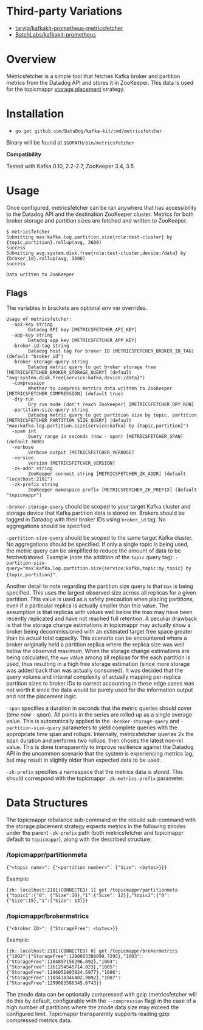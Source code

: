 # Third-party Variations

- [tarvip/kafkakit-prometheus-metricsfetcher](https://github.com/tarvip/kafkakit-prometheus-metricsfetcher)
- [BatchLabs/kafkakit-prometheus](https://github.com/BatchLabs/kafkakit-prometheus)

# Overview

Metricsfetcher is a simple tool that fetches Kafka broker and partition metrics from the Datadog API and stores it in ZooKeeper. This data is used for the topicmappr [storage placement](https://github.com/DataDog/kafka-kit/tree/master/cmd/topicmappr#placement-strategy) strategy.

# Installation
- `go get github.com/DataDog/kafka-kit/cmd/metricsfetcher`

Binary will be found at `$GOPATH/bin/metricsfetcher`

**Compatibility**

Tested with Kafka 0.10, 2.2-2.7, ZooKeeper 3.4, 3.5

# Usage

Once configured, metricsfetcher can be ran anywhere that has accessibility to the Datadog API and the destination ZooKeeper cluster. Metrics for both broker storage and partition sizes are fetched and written to ZooKeeper.

```
$ metricsfetcher
Submitting max:kafka.log.partition.size{role:test-cluster} by {topic,partition}.rollup(avg, 3600)
success
Submitting avg:system.disk.free{role:test-cluster,device:/data} by {broker_id}.rollup(avg, 3600)
success

Data written to ZooKeeper
```

## Flags

The variables in brackets are optional env var overrides.

```
Usage of metricsfetcher:
  -api-key string
    	Datadog API key [METRICSFETCHER_API_KEY]
  -app-key string
    	Datadog app key [METRICSFETCHER_APP_KEY]
  -broker-id-tag string
    	Datadog host tag for broker ID [METRICSFETCHER_BROKER_ID_TAG] (default "broker_id")
  -broker-storage-query string
    	Datadog metric query to get broker storage free [METRICSFETCHER_BROKER_STORAGE_QUERY] (default "avg:system.disk.free{service:kafka,device:/data}")
  -compression
    	Whether to compress metrics data written to ZooKeeper [METRICSFETCHER_COMPRESSION] (default true)
  -dry-run
    	Dry run mode (don't reach Zookeeper) [METRICSFETCHER_DRY_RUN]
  -partition-size-query string
    	Datadog metric query to get partition size by topic, partition [METRICSFETCHER_PARTITION_SIZE_QUERY] (default "max:kafka.log.partition.size{service:kafka} by {topic,partition}")
  -span int
    	Query range in seconds (now - span) [METRICSFETCHER_SPAN] (default 3600)
  -verbose
    	Verbose output [METRICSFETCHER_VERBOSE]
  -version
    	version [METRICSFETCHER_VERSION]
  -zk-addr string
    	ZooKeeper connect string [METRICSFETCHER_ZK_ADDR] (default "localhost:2181")
  -zk-prefix string
    	ZooKeeper namespace prefix [METRICSFETCHER_ZK_PREFIX] (default "topicmappr")
```

`-broker-storage-query` should be scoped to your target Kafka cluster and storage device that Kafka partition data is stored on. Brokers should be tagged in Datadog with their broker IDs using  `broker_id` tag. No aggregations should be specified.

`-partition-size-query` should be scoped to the same target Kafka cluster. No aggregations should be specified. If only a single topic is being used, the metric query can be simplified to reduce the amount of data to be fetched/stored. Example (note the addition of the `topic` query tag): `-partition-size-query="max:kafka.log.partition.size{service:kafka,topic:my_topic} by {topic,partition}"`.

Another detail to note regarding the partition size query is that `max` is being specified. This uses the largest observed size across all replicas for a given partition. This value is used as a safety precaution when placing partitions, even if a particular replica is actually smaller than this value. The assumption is that replicas with values well below the max may have been recently replicated and have not reached full retention. A peculiar drawback is that the storage change estimations in topicmappr may actually show a broker being decommissioned with an estimated target free space greater than its actual total capacity. This scenario can be encountered where a broker originally held a partition replica where the replica size was well below the observed maximum. When the storage change estimations are being calculated, the `max` value among all replicas for the each partition is used, thus resulting in a high free storage estimation (since more storage was added back than was actually consumed). It was decided that the query volume and internal complexity of actually mapping per-replica partition sizes to broker IDs to correct accounting in these edge cases was not worth it since the data would be purely used for the information output and not the placement logic.

`-span` specifies a duration in seconds that the metric queries should cover (_time now - span_). All points in the series are rolled up as a single average value. This is automatically applied to the `-broker-storage-query` and `-partition-size-query` parameters to yield complete queries with the appropriate time span and rollups. Internally, metricsfetcher queries 2x the span duration and performs two rollups, then choses the latest non-nil value. This is done transparently to improve resilience against the Datadog API in the uncommon scenario that the system is experiencing metrics lag, but may result in slightly older than expected data to be used.

`-zk-prefix` specifies a namespace that the metrics data is stored. This should correspond with the topicmappr `-zk-metrics-prefix` parameter.

# Data Structures

The topicmappr rebalance sub-command or the rebuild sub-command with the storage placement strategy expects metrics in the following znodes under the parent `-zk-prefix` path (both metricsfetcher and topicmappr default to `topicmappr`), along with the described structure:

### /topicmappr/partitionmeta
`{"<topic name>": {"<partition number>": {"Size": <bytes>}}}`

Example:
```
[zk: localhost:2181(CONNECTED) 1] get /topicmappr/partitionmeta
{"topic1":{"0": {"Size":10},"1":{"Size": 12}},"topic2":{"0": {"Size":15},"1":{"Size": 13}}}
```

### /topicmappr/brokermetrics
`{"<broker ID>": {"StorageFree": <bytes>}}`

Example:
```
[zk: localhost:2181(CONNECTED) 0] get /topicmappr/brokermetrics
{"1002":{"StorageFree":1280803388090.7295},"1003":{"StorageFree":1104897156296.092},"1004":{"StorageFree":1161254545714.023},"1005":{"StorageFree":1196051803924.5977},"1006":{"StorageFree":1103418346402.9092},"1007":{"StorageFree":1299083586345.6743}}
```

The znode data can be optionally compressed with gzip (metricsfetcher will do this by default, configurable with the `--compression` flag) in the case of a high number of partitions where the znode data size may exceed the configured limit. Topicmappr transparently supports reading gzip compressed metrics data.
